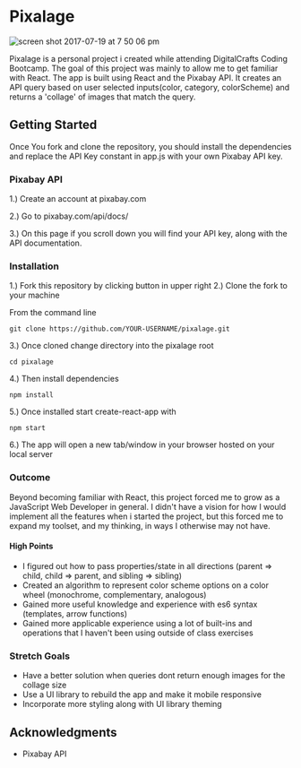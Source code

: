 # Pixalage

![screen shot 2017-07-19 at 7 50 06 pm](https://user-images.githubusercontent.com/25998142/28395709-9784cf58-6cbb-11e7-8f59-33871ba7c99d.png)

Pixalage is a personal project i created while attending DigitalCrafts Coding Bootcamp.  The goal of this project was mainly to allow me to
get familiar with React.  The app is built using React and the Pixabay API.  It creates an API query based on user selected inputs(color, category,
colorScheme) and returns a 'collage' of images that match the query.

## Getting Started

Once You fork and clone the repository, you should install the dependencies and replace the API Key constant in app.js with your own Pixabay API key.

### Pixabay API

1.) Create an account at pixabay.com 

2.) Go to pixabay.com/api/docs/

3.) On this page if you scroll down you will find your API key, along with the API documentation.

### Installation

1.) Fork this repository by clicking button in upper right
2.) Clone the fork to your machine

From the command line

```
git clone https://github.com/YOUR-USERNAME/pixalage.git
```

3.) Once cloned change directory into the pixalage root

```
cd pixalage
```
4.) Then install dependencies

```
npm install
```
5.) Once installed start create-react-app with

```
npm start
```
6.) The app will open a new tab/window in your browser hosted on your local server

### Outcome
Beyond becoming familiar with React, this project forced me to grow as a JavaScript Web Developer in general.
I didn't have a vision for how I would implement all the features when i started the project, but this forced me to expand my toolset, 
and my thinking, in ways I otherwise may not have.
#### High Points
* I figured out how to pass properties/state in all directions (parent => child, child => parent, and sibling => sibling)
* Created an algorithm to represent color scheme options on a color wheel (monochrome, complementary, analogous)
* Gained more useful knowledge and experience with es6 syntax (templates, arrow functions)
* Gained more applicable experience using a lot of built-ins and operations that I haven't been using outside of class exercises

### Stretch Goals
* Have a better solution when queries dont return enough images for the collage size
* Use a UI library to rebuild the app and make it mobile responsive
* Incorporate more styling along with UI library theming

## Acknowledgments

* Pixabay API

